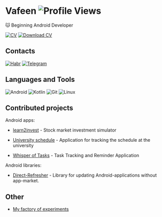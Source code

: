 # Vafeen ![Profile Views](https://komarev.com/ghpvc/?username=vafeen&label=Profile%20views&color=0e75b6&style=flat)


😽 Beginning Android Developer

[![CV](https://img.shields.io/badge/CV-171515?style=for-the-badge&logo=github&logoColor=white)](https://github.com/Vafeen/curriculum-vitae/blob/main/README.md) [![Download CV](https://img.shields.io/badge/Download_CV-171515?style=for-the-badge&logo=github&logoColor=white)](https://raw.githubusercontent.com/Vafeen/curriculum-vitae/main/vafeen.pdf)
## Contacts

[![Habr](https://img.shields.io/badge/Habr-77A2D6?style=for-the-badge&logo=habr&logoColor=white)](https://habr.com/ru/users/vafeen/)  [![Telegram](https://img.shields.io/badge/Telegram-26A5E4?style=for-the-badge&logo=telegram&logoColor=white)](https://t.me/vafeen)

## Languages and Tools

![Android](https://img.shields.io/badge/Android-3DDC84?style=for-the-badge&logo=android&logoColor=white) ![Kotlin](https://img.shields.io/badge/Kotlin-9b3af3?style=for-the-badge&logo=kotlin&logoColor=white) ![Git](https://img.shields.io/badge/Git-F05032?style=for-the-badge&logo=git&logoColor=white) ![Linux](https://img.shields.io/badge/Linux-000000?style=for-the-badge&logo=linux&logoColor=white)

## Сontributed projects

Android apps:

- [learn2invest](https://github.com/Vafeen/learn2Invest-2.0) - Stock market investment simulator

- [University schedule](https://github.com/vafeen/UniversitySchedule) - Application for tracking the schedule at the university

- [Whisper of Tasks](https://github.com/vafeen/Whisper-of-Tasks) - Task Tracking and Reminder Application

Android libraries:

- [Direct-Refresher](https://github.com/vafeen/Direct-Refresher) - Library for updating Android-applications without app-market.

## Other

- [My factory of experiments](https://github.com/vafeenLabs)
